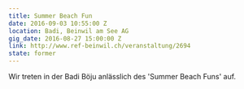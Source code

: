 ```yaml
---
title: Summer Beach Fun
date: 2016-09-03 10:55:00 Z
location: Badi, Beinwil am See AG
gig_date: 2016-08-27 15:00:00 Z
link: http://www.ref-beinwil.ch/veranstaltung/2694
state: former
---
```


Wir treten in der Badi Böju anlässlich des 'Summer Beach Funs' auf.